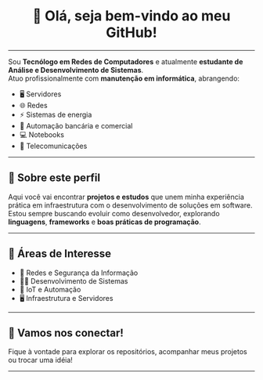 <h1 align="center">👋 Olá, seja bem-vindo ao meu GitHub!</h1>

---

Sou **Tecnólogo em Redes de Computadores** e atualmente **estudante de Análise e Desenvolvimento de Sistemas**.  
Atuo profissionalmente com **manutenção em informática**, abrangendo:

- 🖥️ Servidores  
- 🌐 Redes  
- ⚡ Sistemas de energia  
- 🏦 Automação bancária e comercial  
- 💻 Notebooks  
- 📡 Telecomunicações

---

## 🚀 Sobre este perfil

Aqui você vai encontrar **projetos e estudos** que unem minha experiência prática em infraestrutura com o desenvolvimento de soluções em software.  
Estou sempre buscando evoluir como desenvolvedor, explorando **linguagens**, **frameworks** e **boas práticas de programação**.

---

## 🎯 Áreas de Interesse

- 🔐 Redes e Segurança da Informação  
- 👨‍💻 Desenvolvimento de Sistemas  
- 🤖 IoT e Automação  
- 🖥️ Infraestrutura e Servidores

---

## 🤝 Vamos nos conectar!

Fique à vontade para explorar os repositórios, acompanhar meus projetos ou trocar uma idéia!

---
